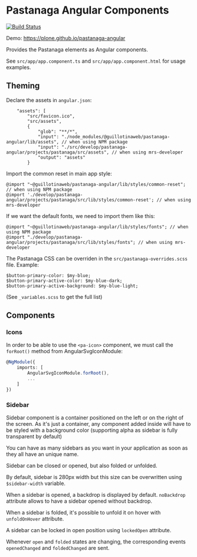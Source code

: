 # Pastanaga Angular Components

[![Build Status](https://travis-ci.com/plone/pastanaga-angular.svg?branch=master)](https://travis-ci.com/plone/pastanaga-angular)

Demo:
https://plone.github.io/pastanaga-angular

Provides the Pastanaga elements as Angular components.

See `src/app/app.component.ts` and `src/app/app.component.html` for usage examples.

## Theming

Declare the assets in `angular.json`:

```
    "assets": [
        "src/favicon.ico",
        "src/assets",
        {
            "glob": "**/*",
            "input": "./node_modules/@guillotinaweb/pastanaga-angular/lib/assets", // when using NPM package
            "input": "./src/develop/pastanaga-angular/projects/pastanaga/src/assets", // when using mrs-developer
            "output": "assets"
        }
```
Import the common reset in main app style:

```
@import "~@guillotinaweb/pastanaga-angular/lib/styles/common-reset"; // when using NPM package
@import './develop/pastanaga-angular/projects/pastanaga/src/lib/styles/common-reset'; // when using mrs-developer
```

If we want the default fonts, we need to import them like this:

```
@import "~@guillotinaweb/pastanaga-angular/lib/styles/fonts"; // when using NPM package
@import "./develop/pastanaga-angular/projects/pastanaga/src/lib/styles/fonts"; // when using mrs-developer
```

The Pastanaga CSS can be overriden in the `src/pastanaga-overrides.scss` file. Example:

```
$button-primary-color: $my-blue;
$button-primary-active-color: $my-blue-dark;
$button-primary-active-background: $my-blue-light;
```

(See `_variables.scss` to get the full list)

## Components

### Icons

In order to be able to use the `<pa-icon>` component, we must call the `forRoot()` method from AngularSvgIconModule:

```typescript
@NgModule({
    imports: [
        AngularSvgIconModule.forRoot(),
        ...
    ]
})
```

### Sidebar

Sidebar component is a container positioned on the left or on the right of the screen.
As it's just a container, any component added inside will have to be styled with a background color (supporting alpha as sidebar is fully transparent by default)

You can have as many sidebars as you want in your application as soon as they all have an unique name.

Sidebar can be closed or opened, but also folded or unfolded.

By default, sidebar is 280px width but this size can be overwritten using `$sidebar-width` variable.

When a sidebar is opened, a backdrop is displayed by default. `noBackdrop` attribute allows to have a sidebar opened without backdrop.

When a sidebar is folded, it's possible to unfold it on hover with `unfoldOnHover` attribute.

A sidebar can be locked in open position using `lockedOpen` attribute.

Whenever `open` and `folded` states are changing, the corresponding events `openedChanged` and `foldedChanged` are sent.
